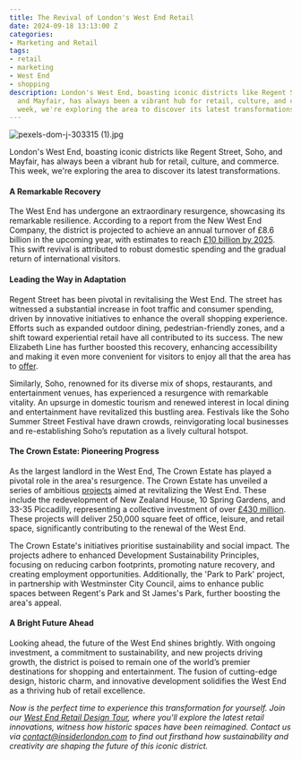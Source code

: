 ```yaml
---
title: The Revival of London's West End Retail
date: 2024-09-18 13:13:00 Z
categories:
- Marketing and Retail
tags:
- retail
- marketing
- West End
- shopping
description: London's West End, boasting iconic districts like Regent Street, Soho,
  and Mayfair, has always been a vibrant hub for retail, culture, and commerce. This
  week, we're exploring the area to discover its latest transformations
---
```


![pexels-dom-j-303315 (1).jpg](/uploads/pexels-dom-j-303315%20(1).jpg)

London's West End, boasting iconic districts like Regent Street, Soho, and Mayfair, has always been a vibrant hub for retail, culture, and commerce. This week, we're exploring the area to discover its latest transformations.

#### A Remarkable Recovery

The West End has undergone an extraordinary resurgence, showcasing its remarkable resilience. According to a report from the New West End Company, the district is projected to achieve an annual turnover of £8.6 billion in the upcoming year, with estimates to reach [£10 billion by 2025](https://www.newwestend.com/insights-performance/now-launched-london-s-west-end-retail-turnover-forecasting). This swift revival is attributed to robust domestic spending and the gradual return of international visitors.

#### Leading the Way in Adaptation

Regent Street has been pivotal in revitalising the West End. The street has witnessed a substantial increase in foot traffic and consumer spending, driven by innovative initiatives to enhance the overall shopping experience. Efforts such as expanded outdoor dining, pedestrian-friendly zones, and a shift toward experiential retail have all contributed to its success. The new Elizabeth Line has further boosted this recovery, enhancing accessibility and making it even more convenient for visitors to enjoy all that the area has to [offer](https://www.newwestend.com/news/now-launched-west-end-retail-turnover-forecast-2023).

Similarly, Soho, renowned for its diverse mix of shops, restaurants, and entertainment venues, has experienced a resurgence with remarkable vitality. An upsurge in domestic tourism and renewed interest in local dining and entertainment have revitalized this bustling area. Festivals like the Soho Summer Street Festival have drawn crowds, reinvigorating local businesses and re-establishing Soho’s reputation as a lively cultural hotspot.

#### The Crown Estate: Pioneering Progress

As the largest landlord in the West End, The Crown Estate has played a pivotal role in the area's resurgence. The Crown Estate has unveiled a series of ambitious [projects](https://www.thecrownestate.co.uk/news/the-crown-estate-unveils-newest-london-developments) aimed at revitalizing the West End. These include the redevelopment of New Zealand House, 10 Spring Gardens, and 33-35 Piccadilly, representing a collective investment of over [£430 million](https://www.propertyweek.com/news/crown-estate-unveils-430m-pipeline-of-west-end-schemes). These projects will deliver 250,000 square feet of office, leisure, and retail space, significantly contributing to the renewal of the West End.

The Crown Estate's initiatives prioritise sustainability and social impact. The projects adhere to enhanced Development Sustainability Principles, focusing on reducing carbon footprints, promoting nature recovery, and creating employment opportunities. Additionally, the 'Park to Park' project, in partnership with Westminster City Council, aims to enhance public spaces between Regent's Park and St James's Park, further boosting the area's appeal.

#### A Bright Future Ahead

Looking ahead, the future of the West End shines brightly. With ongoing investment, a commitment to sustainability, and new projects driving growth, the district is poised to remain one of the world’s premier destinations for shopping and entertainment. The fusion of cutting-edge design, historic charm, and innovative development solidifies the West End as a thriving hub of retail excellence.


*Now is the perfect time to experience this transformation for yourself. Join our [West End Retail Design Tour](https://www.insiderlondon.com/london/educational-tours/retail-design/#west-end-retail-design), where you'll explore the latest retail innovations, witness how historic spaces have been reimagined. Contact us via [contact@insiderlondon.com](mailto:contact@insiderlondon.com) to find out firsthand how sustainability and creativity are shaping the future of this iconic district.*